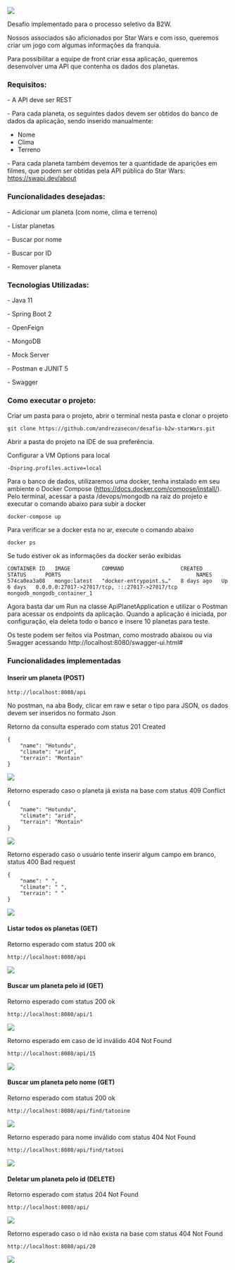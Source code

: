 

![](https://github.com/andrezasecon/desafio-b2w-starWars/blob/master/img/swapi.png)



Desafio implementado para o processo seletivo da B2W.

Nossos associados são aficionados por Star Wars e com isso, queremos criar um jogo com algumas informações da franquia.

Para possibilitar a equipe de front criar essa aplicação, queremos desenvolver uma API que contenha os dados dos planetas.



### **Requisitos:**

\- A API deve ser REST

\- Para cada planeta, os seguintes dados devem ser obtidos do banco de dados da aplicação, sendo inserido manualmente:

- Nome
- Clima
- Terreno



\- Para cada planeta também devemos ter a quantidade de aparições em filmes, que podem ser obtidas pela API pública do Star Wars: https://swapi.dev/about



### **Funcionalidades desejadas:**

\- Adicionar um planeta (com nome, clima e terreno)

\- Listar planetas

\- Buscar por nome

\- Buscar por ID

\- Remover planeta



### **Tecnologias Utilizadas:** 

\- Java 11

\- Spring Boot 2

\-  OpenFeign

\- MongoDB

\- Mock Server

\- Postman e JUNIT 5

\- Swagger

### **Como executar o projeto:**

Criar um pasta para o projeto, abrir o terminal nesta pasta e clonar o projeto

```
git clone https://github.com/andrezasecon/desafio-b2w-starWars.git
```



Abrir a pasta do projeto na IDE de sua preferência.

Configurar a VM Options para local

```
-Dspring.profiles.active=local
```



Para o banco de dados, utilizaremos uma docker, tenha instalado em seu ambiente o Docker Compose (https://docs.docker.com/compose/install/). Pelo terminal, acessar a pasta /devops/mongodb na raiz do projeto e executar o comando abaixo para subir a docker 

```
docker-compose up
```

Para verificar se a docker esta no ar, execute o comando abaixo

```
docker ps
```

Se tudo estiver ok as informações da docker serão exibidas

```
CONTAINER ID   IMAGE          COMMAND                  CREATED      STATUS      PORTS                                           NAMES
574ca0ea3a08   mongo:latest   "docker-entrypoint.s…"   8 days ago   Up 6 days   0.0.0.0:27017->27017/tcp, :::27017->27017/tcp   mongodb_mongodb_container_1
```

Agora basta dar um Run na classe ApiPlanetApplication e utilizar o Postman para acessar os endpoints da aplicação. Quando a aplicação é iniciada, por configuração, ela deleta todo o banco e insere 10 planetas para teste.

Os teste podem ser feitos via Postman, como mostrado abaixou ou via Swagger acessando http://localhost:8080/swagger-ui.html#



### **Funcionalidades implementadas**



#### Inserir um planeta (POST)

```
http://localhost:8080/api
```

No postman, na aba Body, clicar em raw e setar o tipo para JSON, os dados devem ser inseridos no formato Json

Retorno da consulta esperado com status 201 Created

```
{
    "name": "Hotundu",
    "climate": "arid",
    "terrain": "Montain"
}
```

![](https://github.com/andrezasecon/desafio-b2w-starWars/blob/master/img/insert1.png)



Retorno esperado caso o planeta já exista na base com status 409 Conflict

```
{
    "name": "Hotundu",
    "climate": "arid",
    "terrain": "Montain"
}
```

![](https://github.com/andrezasecon/desafio-b2w-starWars/blob/master/img/insertconflict1.png)



Retorno esperado caso o usuário tente inserir algum campo em branco, status 400 Bad request

```
{
    "name": " ",
    "climate": " ",
    "terrain": " "
}
```

![](https://github.com/andrezasecon/desafio-b2w-starWars/blob/master/img/insertValidation1.png)



#### Listar todos os planetas (GET)



Retorno esperado com status 200 ok

```
http://localhost:8080/api
```

![](https://github.com/andrezasecon/desafio-b2w-starWars/blob/master/img/findAll1.png)



#### Buscar um planeta pelo id (GET)

Retorno esperado com status 200 ok

```
http://localhost:8080/api/1
```

![](https://github.com/andrezasecon/desafio-b2w-starWars/blob/master/img/findbyid1.png)



Retorno esperado em caso de id inválido 404 Not Found

```
http://localhost:8080/api/15
```

![](https://github.com/andrezasecon/desafio-b2w-starWars/blob/master/img/findbyiderror1.png)



#### Buscar um planeta pelo nome (GET)

Retorno esperado com status 200 ok

```
http://localhost:8080/api/find/tatooine
```

![](https://github.com/andrezasecon/desafio-b2w-starWars/blob/master/img/findByName1.png)



Retorno esperado para nome inválido com status 404 Not Found

```
http://localhost:8080/api/find/tatooi
```

![](https://github.com/andrezasecon/desafio-b2w-starWars/blob/master/img/findbynameerror1.png)



#### Deletar um planeta pelo id (DELETE)

Retorno esperado com status 204 Not Found

```
http://localhost:8080/api/
```

![](https://github.com/andrezasecon/desafio-b2w-starWars/blob/master/img/delete1.png)



Retorno esperado caso o id não exista na base com status 404 Not Found

```
http://localhost:8080/api/20
```

![](https://github.com/andrezasecon/desafio-b2w-starWars/blob/master/img/deleteerror1.png)

#### 













